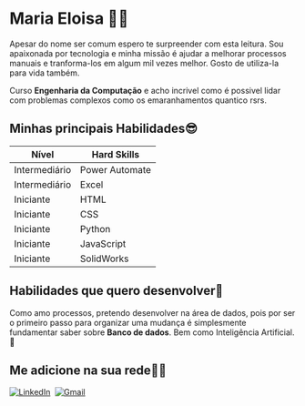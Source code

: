 # Maria Eloisa 🐱‍👤

Apesar do nome ser comum espero te surpreender com esta leitura. Sou apaixonada por tecnologia e minha missão é ajudar a melhorar processos manuais e tranforma-los em algum mil vezes melhor. Gosto de utiliza-la para vida também.

Curso **Engenharia da Computação** e acho incrivel como é possivel lidar com problemas complexos como os emaranhamentos quantico rsrs.

## Minhas principais Habilidades😎


|  Nível | Hard Skills | 
| ------ | ----------- |
| Intermediário | Power Automate |
| Intermediário | Excel|
| Iniciante | HTML |
| Iniciante |CSS |
| Iniciante | Python |
| Iniciante | JavaScript |
| Iniciante | SolidWorks |

## Habilidades que quero desenvolver🧐
Como amo processos, pretendo desenvolver na área de dados, pois por ser o primeiro passo para organizar uma mudança é simplesmente fundamentar saber sobre **Banco de dados**.
Bem como Inteligência Artificial.🤖

## Me adicione na sua rede🐱‍👓
[![LinkedIn](https://img.shields.io/badge/LinkedIn-0077B5?style=for-the-badge&logo=linkedin&logoColor=white)](www.linkedin.com/in/maria-eloisa-da-silva-125860203)  
[![Gmail](https://img.shields.io/badge/Gmail-333333?style=for-the-badge&logo=gmail&logoColor=red)](mariaelooisa1011@gmail.com) 
